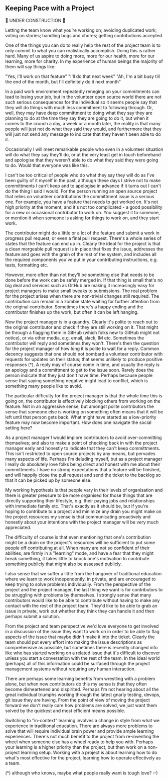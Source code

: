 Keeping Pace with a Project
---------------------------

:construction: UNDER CONSTRUCTION :construction:

Letting the team know what you’re working on; avoiding duplicated work; voting on stories; handling bugs and chores; getting contributions accepted

One of the things you can do to really help the rest of the project team is to only commit to what you can realistically accomplish.  Doing this is rather hard.  Many of us aspire to doing more, more for our health, more for our learning, more for charity.  In my experience of human beings the majority of them will say things like:

"Yes, I'll work on that feature"
"I'll do that next week"
"Ah, I'm a bit busy till the end of the month, but I'll definitely do it next month"

In a paid work environment repeatedly reneging on your commitments can lead to losing your job, but in the volunteer open source world there are not such serious consequences for the individual so it seems people say that they will do things with much less commitment to following through.  Or, well, they may have deep committment to doing what they say they are planning to do at the time they say they are going to do it, but when it comes to the crunch a day, a week or a month later, the reality is that many people will just not do what they said they would, and furthermore that they will just not send any message to indicate that they haven't been able to do it.

Occasionally I will meet remarkable people who even in a volunteer situation will do what they say they'll do, or at the very least get in touch beforehand and apologise that they weren't able to do what they said they were going to do.  Would that everyone was like this.

I can't be too critical of people who do what they say they will do as I've been guilty of it myself in the past, although these days I strive not to make committments I can't keep and to apologise in advance if it turns out I can't do the thing I said I would.  For the person running an open source project that relies on volunteer contributions the committment issue is a serious one.  For example, you have a feature that needs to get worked on.  It's not high priority at the moment, and it's not too complicated - a good possibility for a new or occasional contributor to work on.  You suggest it to someone, or mention it when someone is asking for things to work on, and they start work.

The contributor might do a little or a lot of the feature and submit a work in progress pull request, or even a final pull request.  There's a whole series of states that the feature can end up in.  Clearly the ideal for the project is that a clean mergeable pull request is in place that fixes the issue, addresses the feature and goes with the grain of the rest of the system, and includes all the required components you've put in your contributing instructions, e.g. tests, formatting etc.

However, more often than not they'll be something else that needs to be done before the work can be safely merged in.  If that thing is small that's no big deal and services such as GitHub are making it increasingly easy for project managers to make small tweaks to submissions.  The real problem for the project arises when there are non-trivial changes still required.  The contribution can remain in a zombie state waiting for further attention from the original contributor.  Sometimes there's a happy ending and the contributor finishes up the work, but often it can be left hanging.

Now the project manager is in a quandry.  Clearly it's polite to reach out to the original contributor and check if they are still working on it.  That might be through a flagging them in GitHub (which folks new to GitHub might not notice), or via other media, e.g. email, slack, IM etc.  Sometimes the contributor will reply and sometimes they won't.  There's then the question for the project manager of how long it is polite to wait for a reply.  Common decency suggests that one should not bombard a volunteer contributor with requests for updates on their status; that seems unlikely to produce positive responses (*).  A reply may of course come in time, and usually the reply is an apology and a committment to get to the issue soon.  Rarely does the person indicate that they just don't have time.  Perhaps because people sense that saying something negative might lead to conflict, which is something many people like to avoid.

The particular difficulty for the project manager is that the whole time this is going on, the contributor is effectively blocking others from working on the feature.  Not in an aggressive sense, but amongst polite contributors the sense that someone else is working on something often means that it will be left until that person gets back.  What might have started as a low-priority feature may now become important.  How does one navigate the social setting here?

As a project manager I would implore contributors to avoid over-committing themselves; and also to make a point of checking back in with the project manager early and honestly to indicate that they can't keep committments.  This isn't restricted to open source projects by any means, but pervades many aspects of life.  Perhaps I'm deluding myself, but as a project manager I really do absolutely love folks being direct and honest with me about their committments.  I have no strong expectations that a feature will be finished, and will happily close the pull request and send the ticket to the backlog so that it can be picked up by someone else.  

My working hypothesis is that people vary in their levels of organisation and there is greater pressure to be more organised for those things that are directly supporting their lifestyle, e.g. their paying jobs and relationships with immediate family etc.  That's exactly as it should be, but if you're hoping to contribute to a project and minimize any drain you might make on the project resources my sense is that communicating proactively and honestly about your intentions with the project manager will be very much appreciated.

The difficulty of course is that even mentioning that one's contribution might be a drain on the project's resources will be sufficient to put some people off contributing at all.  When many are not so confident of their abilities, are firmly in a "learning" mode, and have a fear that they might break something, it takes little to knock one's motivation to contribute something publicly that might also be assessed publicly.

I also sense that we suffer a little from the hangover of traditional education where we learn to work independently, in private, and are encouraged to keep trying to solve problems individually.  From the perspective of the project and the project manager, the last thing we want is for contributors to be struggling with problems by themselves.  I strongly sense that many contributors would like to be able to contribute without having to make any contact with the rest of the project team.  They'd like to be able to grab an issue in private, work out whether they think they can handle it and then perhaps submit a solution.

From the project and team perspective we'd love everyone to get involved in a discussion of the issue they want to work on in order to be able to flag aspects of the issue that maybe didn't make it into the ticket.  Clearly the team should put every effort into making the issue descriptions as comprehensive as possible, but sometimes there is recently changed info like who has started working on a related issue that it's difficult to discover unless you start a conversation with the rest of the team.  In the ideal world (perhaps) all of this information could be surfaced through the project management systems without requiring any human interaction. 

There are perhaps some learning benefits from wrestling with a problem alone, but when new contributors do this my sense is that they often become disheartened and dispirited.  Perhaps I'm not hearing about all the great individual triumphs working through the latest gnarly testing, devops, git issue they are having.  From the point of view of moving the project forward we don't really care how problems are solved, we just want them solved by the quickest and most efficient means possible.

Switching to "in-context" learning involves a change in style from what we experience in traditional education.  There are always more problems to solve that will require individual brain power and provide ample learning experiences.  There's not much benefit to the project from re-inventing the wheel when someone else has a wheel ready to help you with.  Perhaps your learning is a higher priority than the project, but then work on a non-project learning setup.  Working with a project is about learning how to do what's most effective for the project, learning how to operate effectively as a team.



(*) although who knows, maybe what people really want is tough love? :-)
